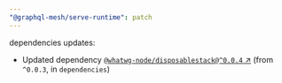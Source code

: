 ```yaml
---
"@graphql-mesh/serve-runtime": patch
---
```

dependencies updates:
  - Updated dependency [`@whatwg-node/disposablestack@^0.0.4` ↗︎](https://www.npmjs.com/package/@whatwg-node/disposablestack/v/0.0.4) (from `^0.0.3`, in `dependencies`)
